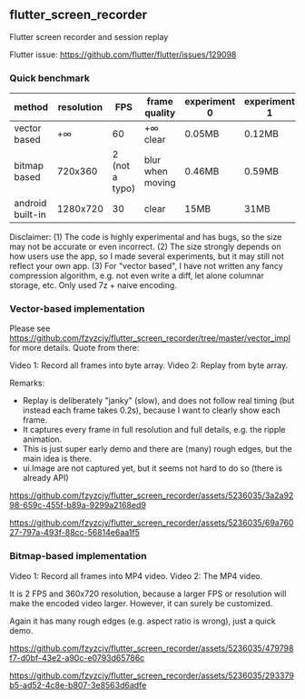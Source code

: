 ## flutter_screen_recorder

Flutter screen recorder and session replay

Flutter issue: https://github.com/flutter/flutter/issues/129098

### Quick benchmark

| method | resolution | FPS | frame quality | experiment 0 | experiment 1 | experiment 2 | experiment 3 |
|---|---|---|---|---|---|---|---|
| vector based | +∞ | 60 | +∞ clear | 0.05MB | 0.12MB | 0.17MB | 0.16MB |
| bitmap based | 720x360 | 2 (not a typo) | blur when moving | 0.46MB | 0.59MB | 1.01MB | 0.81MB |
| android built-in | 1280x720 | 30 | clear | 15MB | 31MB | 43MB | 56MB |

Disclaimer:
(1) The code is highly experimental and has bugs, so the size may not be accurate or even incorrect.
(2) The size strongly depends on how users use the app, so I made several experiments, but it may still not reflect your own app.
(3) For "vector based", I have not written any fancy compression algorithm, e.g. not even write a diff, let alone columnar storage, etc. Only used 7z + naive encoding.

### Vector-based implementation

Please see https://github.com/fzyzcjy/flutter_screen_recorder/tree/master/vector_impl for more details. Quote from there:

Video 1: Record all frames into byte array.
Video 2: Replay from byte array.

Remarks:

* Replay is deliberately "janky" (slow), and does not follow real timing (but instead each frame takes 0.2s), because I want to clearly show each frame.
* It captures every frame in full resolution and full details, e.g. the ripple animation.
* This is just super early demo and there are (many) rough edges, but the main idea is there.
* ui.Image are not captured yet, but it seems not hard to do so (there is already API)

https://github.com/fzyzcjy/flutter_screen_recorder/assets/5236035/3a2a9298-659c-455f-b89a-9299a2168ed9

https://github.com/fzyzcjy/flutter_screen_recorder/assets/5236035/69a76027-797a-493f-88cc-56814e6aa1f5

### Bitmap-based implementation

Video 1: Record all frames into MP4 video.
Video 2: The MP4 video.

It is 2 FPS and 360x720 resolution, because a larger FPS or resolution will make the encoded video larger. However, it can surely be customized.

Again it has many rough edges (e.g. aspect ratio is wrong), just a quick demo.

https://github.com/fzyzcjy/flutter_screen_recorder/assets/5236035/479798f7-d0bf-43e2-a90c-e0793d65786c

https://github.com/fzyzcjy/flutter_screen_recorder/assets/5236035/293379b5-ad52-4c8e-b807-3e8563d6adfe

